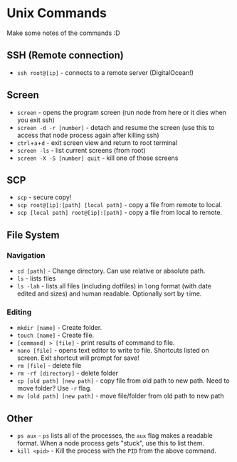 # Unix Commands

Make some notes of the commands :D

## SSH (Remote connection)

- `ssh root@[ip]` - connects to a remote server (DigitalOcean!)

## Screen

- `screen` - opens the program screen (run node from here or it dies when you exit ssh)
- `screen -d -r [number]` - detach and resume the screen (use this to access that node process again after killing ssh)
- `ctrl`+`a`+`d` - exit screen view and return to root terminal
- `screen -ls` - list current screens (from root)
- `screen -X -S [number] quit` - kill one of those screens

## SCP

- `scp` - secure copy!
- `scp root@[ip]:[path] [local path]` - copy a file from remote to local.
- `scp [local path] root@[ip]:[path]` - copy a file from local to remote.

## File System

### Navigation 

- `cd [path]` - Change directory. Can use relative or absolute path.
- `ls` - lists files
- `ls -lah` - lists `a`ll files (including dotfiles) in `l`ong format (with date edited and sizes) and `h`uman readable. Optionally sort by `t`ime.

### Editing

- `mkdir [name]` - Create folder.
- `touch [name]` - Create file.
- `[command] > [file]` - print results of command to file.
- `nano [file]` - opens text editor to write to file. Shortcuts listed on screen. Exit shortcut will prompt for save!
- `rm [file]` - delete file
- `rm -rf [directory]` - delete folder
- `cp [old path] [new path]` - copy file from old path to new path. Need to move folder? Use `-r` flag.
- `mv [old path] [new path]` - move file/folder from old path to new path

## Other

- `ps aux` - `ps` lists all of the processes, the `aux` flag makes a readable format. When a node process gets "stuck", use this to list them.
- `kill <pid>` - Kill the process with the `PID` from the above command.